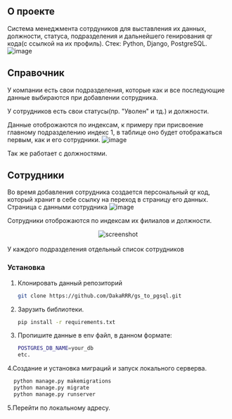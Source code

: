 
<!-- ABOUT THE PROJECT -->
## О проекте

Система менеджмента сотрдуников для выставления их данных, должности, статуса, подразделения и дальнейшего генирования qr кода(с ссылкой на их профиль). 
Стек: Python, Django, PostgreSQL.
  ![image](https://user-images.githubusercontent.com/82327788/193603342-dadba70f-e6ba-485c-8b61-1b12c82a1184.png)

## Справочник
У компании есть свои подразделения, которые как и все последующие данные выбираются при добавлении сотрудника. 

У сотрудников есть свои статусы(пр. "Уволен" и тд.) и должности.
<br>

Данные отоброжаются по индексам, к примеру при присвоение главному подразделению индекс 1, в таблице оно будет отображаться первым, как и его сотрудники. 
![image](https://user-images.githubusercontent.com/82327788/193606064-623134d7-9ba2-47ce-9af6-b3dd6b7e3b5b.png)

Так же работает с должностями.

## Сотрудники

Во время добавления сотрудника создается персональный qr код, который хранит в себе ссылку на переход в страницу его данных.
Страница с данными сотрудника 
![image](https://user-images.githubusercontent.com/82327788/193604298-c0fd4653-ca96-49e7-b719-2cce543c1f5c.png)
<br>


Сотрудники отоброжаются по индексам их филиалов и должности.
<div align="center"> 
  <img src="https://user-images.githubusercontent.com/82327788/193607938-c5e8c89b-28f9-4995-afbc-bdb9d9553dc8.png" alt="screenshot" />
</div>
<br>
У каждого подразделения отдельный список сотрудников

### Установка

1. Клонировать данный репозиторий 
   ```sh
   git clone https://github.com/DakaRRR/gs_to_pgsql.git
   ```
2. Зарузить библиотеки.
   ```sh
   pip install -r requirements.txt
   ```
3. Пропишите данные в env файл, в данном формате:
   ```sh
   POSTGRES_DB_NAME=your_db
   etc.
   ```
4.Создание и установка миграций и запуск локального серверва.
   ```sh
     python manage.py makemigrations 
     python manage.py migrate
     python manage.py runserver
   ```
5.Перейти по локальному адресу.





 





